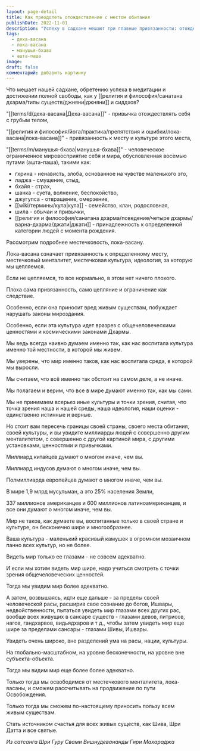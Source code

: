 ```yaml
---
layout: page-detail
title: Как преодолеть отождествление с местом обитания
publishDate: 2022-11-01
description: "Успеху в садхане мешают три главные привязанности: отождествление с телом (деха-васана), местечковый менталитет (лока-васана) и ограниченное человеческое мировосприятие (манушья-бхава), обусловленное восьмью путами (ашта-паша). Особенно ограничивает лока-васана - привязанность к своей культуре и месту, которая мешает видеть мир шире. Преодолеть её можно, расширяя сознание до общечеловеческих ценностей, а затем - до вселенского масштаба, чтобы стать источником счастья для всех существ, как святые и Шива."
tags:
  - деха-васана
  - лока-васана
  - манушья-бхава
  - ашта-паша
image: 
draft: false
комментарий: добавить картинку
---
```


 Что мешает нашей садхане, обретению успеха в медитации и достижении полной свободы, как у [[религия и философия/санатана дхарма/типы существ/джняни|джняни]] и сиддхов?  
  
 "[[terms/d/деха-васана|Деха-васана]]" - привычка отождествлять себя с грубым телом,   
  
 "[[религия и философия/йога/практика/препятствия и ошибки/лока-васана|лока-васана]]" - привязанность к месту и культуре этого места,   
  
 "[[terms/m/манушья-бхава|манушья-бхава]]" - человеческое ограниченное мировосприятие себя и мира, обусловленная восемью путами (ашта-паша), такими как:  
  
* гхрина - ненависть, злоба, основанное на чувстве маленького эго,
* ладжа - смущение, стыд,
* бхайя - страх,
* шанка - суета, волнение, беспокойство,
* джугупса - отвращение, омерзение,
* [[wiki/термины/кула|кула]] - семейство, клан, родословная,
* шила - обычаи и привычки,
* [[религия и философия/санатана дхарма/поведение/четыре дхармы/варна-дхарма/джати|джати]] - принадлежность к определенной категории людей с момента рождения.
  
 Рассмотрим подробнее местечковость, лока-васану.  
  
 Лока-васана означает привязанность к определенному месту, местечковый менталитет, местечковая культура, идеология, за которую мы цепляемся.  
  
 Если не цепляемся, то все нормально, в этом нет ничего плохого.  
  
 Плоха сама привязанность, само цепляние и ограничение как следствие.  
  
 Особенно, если она приносит вред живым существам, побуждает нарушать законы мироздания.  
  
 Особенно, если эта культура идет вразрез с общечеловеческими ценностями и космическими законами Дхармы.  
  
 Мы ведь всегда наивно думаем именно так, как нас воспитала культура именно той местности, в которой мы живем.  
  
 Мы уверены, что мир именно таков, как нас воспитала среда, в которой мы выросли.  
  
 Мы считаем, что всё именно так обстоит на самом деле, а не иначе.  
  
 Мы полагаем и верим, что все в мире думают именно так, как мы сами.  
  
 Мы не принимаем всерьез иные культуры и точки зрения, считая, что точка зрения наша и нашей среды, наша идеология, наши оценки - единственно истинные и верные.  
  
 Но стоит вам пересечь границы своей страны, своего места обитания, своей культуры, и вы увидите миллиарды людей с совершенно другим менталитетом, с совершенно с другой картиной мира, с другими установками, ценностями и привычками.  
  
 Миллиард китайцев думают о многом иначе, чем вы.  
  
 Миллиард индусов думают о многом иначе, чем вы.  
  
 Полмиллиарда европейцев думают о многом иначе, чем вы.  
  
 В мире 1,9 млрд мусульман, а это 25% населения Земли,  
  
 337 миллионов американцев и 600 миллионов латиноамериканцев, и все они думают о многом иначе, чем вы.  
  
 Мир не таков, как думаете вы, воспитанные только в своей стране и культуре, он бесконечно шире и многообразнее.   
  
 Ваша культура - маленький красивый камушек в огромном мозаичном панно всех культур, но не более.  
  
 Видеть мир только ее глазами - не совсем адекватно.  
  
 И если мы хотим видеть мир шире, надо учиться смотреть с точки зрения общечеловеческих ценностей.  
  
 Тогда мы увидим мир более адекватно.  
  
 А затем, возвышаясь, идти еще дальше - за пределы своей человеческой расы, расширив свое сознание до богов, Ишвары, недвойственности, пытаться увидеть мир глазами всех других рас, вообще всех живущих в сансаре существ - глазами девов, питрисов, нагов, гандхарвов, видьядхаров и т д., чтобы затем увидеть мир еще шире за пределами сансары - глазами Шивы, Ишвары.  
  
 Увидеть очень широко, вне разделений ума на расы, нации, культуры.  
  
 На глобально-масштабном, на уровне бесконечности, на уровне вне субъекта-объекта.  
  
 Тогда мы видим мир еще более более адекватно.  
  
 Только тогда мы освободимся от местечкового менталитета, лока-васаны, и сможем рассчитывать на продвижение по пути Освобождения.   
  
 Только тогда мы сможем по-настоящему приносить пользу всем живым существам.   
  
 Стать источником счастья для всех живых существ, как Шива, Шри Датта и все святые.  

*Из сатсанга Шри Гуру Свами Вишнудевананды Гири Махараджа*
